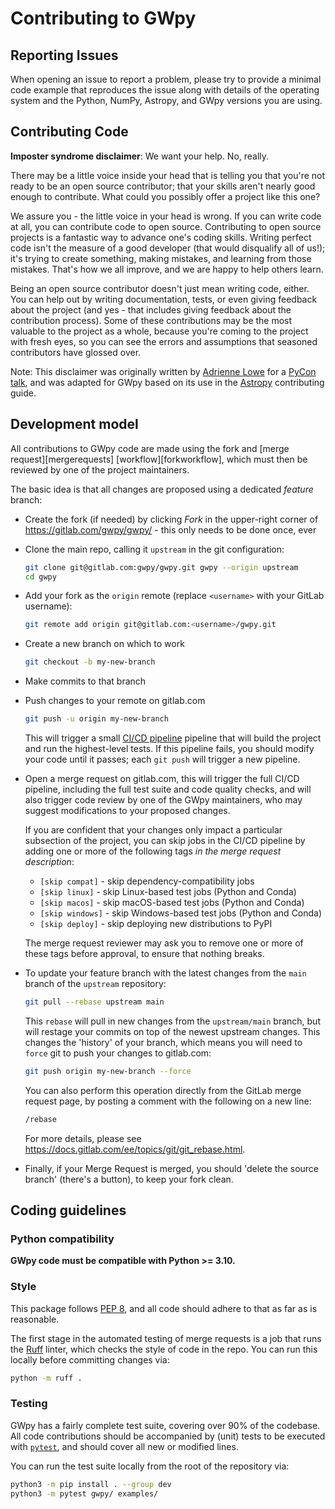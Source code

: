 # Contributing to GWpy

## Reporting Issues

When opening an issue to report a problem, please try to provide a minimal code
example that reproduces the issue along with details of the operating
system and the Python, NumPy, Astropy, and GWpy versions you are using.

## Contributing Code

**Imposter syndrome disclaimer**: We want your help. No, really.

There may be a little voice inside your head that is telling you that you're not
ready to be an open source contributor; that your skills aren't nearly good
enough to contribute. What could you possibly offer a project like this one?

We assure you - the little voice in your head is wrong. If you can write code at
all, you can contribute code to open source. Contributing to open source
projects is a fantastic way to advance one's coding skills. Writing perfect code
isn't the measure of a good developer (that would disqualify all of us!); it's
trying to create something, making mistakes, and learning from those
mistakes. That's how we all improve, and we are happy to help others learn.

Being an open source contributor doesn't just mean writing code, either. You can
help out by writing documentation, tests, or even giving feedback about the
project (and yes - that includes giving feedback about the contribution
process). Some of these contributions may be the most valuable to the project as
a whole, because you're coming to the project with fresh eyes, so you can see
the errors and assumptions that seasoned contributors have glossed over.

Note: This disclaimer was originally written by
[Adrienne Lowe](https://github.com/adriennefriend) for a
[PyCon talk](https://www.youtube.com/watch?v=6Uj746j9Heo), and was adapted for
GWpy based on its use in the [Astropy](https://github.com/astropy/astropy/)
contributing guide.

## Development model

All contributions to GWpy code are made using the
fork and [merge request][mergerequests] [workflow][forkworkflow],
which must then be reviewed by one of the project maintainers.

The basic idea is that all changes are proposed using a dedicated _feature_
branch:

-   Create the fork (if needed) by clicking _Fork_ in the upper-right corner of
  <https://gitlab.com/gwpy/gwpy/> - this only needs to be done once, ever

-   Clone the main repo, calling it `upstream` in the git configuration:

    ```bash
    git clone git@gitlab.com:gwpy/gwpy.git gwpy --origin upstream
    cd gwpy
    ```

-   Add your fork as the `origin` remote (replace `<username>` with your
    GitLab username):

    ```bash
    git remote add origin git@gitlab.com:<username>/gwpy.git
    ```

-   Create a new branch on which to work

    ```bash
    git checkout -b my-new-branch
    ```

-   Make commits to that branch

-   Push changes to your remote on gitlab.com

    ```bash
    git push -u origin my-new-branch
    ```

    This will trigger a small
    [CI/CD pipeline](https://about.gitlab.com/topics/ci-cd/) pipeline
    that will build the project and run the highest-level tests.
    If this pipeline fails, you should modify your code until it passes;
    each `git push` will trigger a new pipeline.

-   Open a merge request on gitlab.com, this will trigger the full CI/CD
    pipeline, including the full test suite and code quality checks, and will
    also trigger code review by one of the GWpy maintainers, who may suggest
    modifications to your proposed changes.

    If you are confident that your changes only impact a particular subsection
    of the project, you can skip jobs in the CI/CD pipeline by adding one or
    more of the following tags _in the merge request description_:

    - `[skip compat]` - skip dependency-compatibility jobs
    - `[skip linux]` - skip Linux-based test jobs (Python and Conda)
    - `[skip macos]` - skip macOS-based test jobs (Python and Conda)
    - `[skip windows]` - skip Windows-based test jobs (Python and Conda)
    - `[skip deploy]` - skip deploying new distributions to PyPI

    The merge request reviewer may ask you to remove one or more of these tags
    before approval, to ensure that nothing breaks.

-   To update your feature branch with the latest changes from the `main` branch
    of the `upstream` repository:

    ```bash
    git pull --rebase upstream main
    ```

    This `rebase` will pull in new changes from the `upstream/main` branch, but will
    restage your commits on top of the newest upstream changes.
    This changes the 'history' of your branch, which means you will need to `force`
    git to push your changes to gitlab.com:

    ```bash
    git push origin my-new-branch --force
    ```

    You can also perform this operation directly from the GitLab merge request page,
    by posting a comment with the following on a new line:

    ```bash
    /rebase
    ```

    For more details, please see <https://docs.gitlab.com/ee/topics/git/git_rebase.html>.

-   Finally, if your Merge Request is merged, you should 'delete the source branch'
    (there's a button), to keep your fork clean.

## Coding guidelines

### Python compatibility

**GWpy code must be compatible with Python >= 3.10.**

### Style

This package follows [PEP 8](https://www.python.org/dev/peps/pep-0008/),
and all code should adhere to that as far as is reasonable.

The first stage in the automated testing of merge requests is a job that runs
the [Ruff](https://docs.astral.sh/ruff/) linter, which checks the style of code
in the repo. You can run this locally before committing changes via:

```bash
python -m ruff .
```

### Testing

GWpy has a fairly complete test suite, covering over 90% of the codebase.
All code contributions should be accompanied by (unit) tests to be executed with
[`pytest`](https://docs.pytest.org/en/latest/), and should cover
all new or modified lines.

You can run the test suite locally from the root of the repository via:

```bash
python3 -m pip install . --group dev
python3 -m pytest gwpy/ examples/
```
